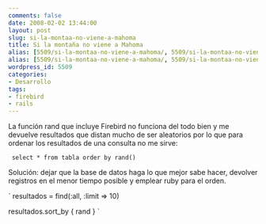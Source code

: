 ```yaml
---
comments: false
date: 2008-02-02 13:44:00
layout: post
slug: si-la-montaa-no-viene-a-mahoma
title: Si la montaña no viene a Mahoma
alias: [5509/si-la-montaa-no-viene-a-mahoma/, 5509/si-la-montaa-no-viene-a-mahoma]
alias: [5509/si-la-montaa-no-viene-a-mahoma/, 5509/si-la-montaa-no-viene-a-mahoma]
wordpress_id: 5509
categories:
- Desarrollo
tags:
- firebird
- rails
---
```


La función rand que incluye Firebird no funciona del todo bien y me devuelve resultados que distan mucho de ser aleatorios por lo que para ordenar los resultados de una consulta no me sirve:


`
select * from tabla order by rand()`


Solución:  dejar que la base de datos haga lo que mejor sabe hacer, devolver registros en el menor tiempo posible y emplear ruby para el orden.


`
  resultados = find(:all, :limit => 10)  

  resultados.sort_by { rand }
`
